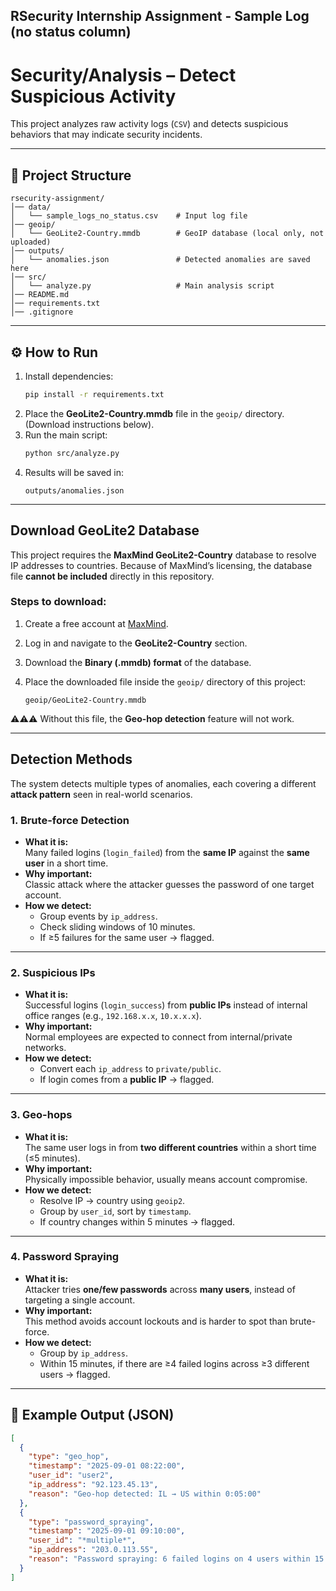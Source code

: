 RSecurity Internship Assignment - Sample Log (no status column)
---------------------------------------------------------------

# Security/Analysis – Detect Suspicious Activity


This project analyzes raw activity logs (`CSV`) and detects suspicious behaviors that may indicate security incidents.

---

## 📂 Project Structure
```
rsecurity-assignment/
│── data/
│   └── sample_logs_no_status.csv    # Input log file
│── geoip/
│   └── GeoLite2-Country.mmdb        # GeoIP database (local only, not uploaded)
│── outputs/
│   └── anomalies.json               # Detected anomalies are saved here
│── src/
│   └── analyze.py                   # Main analysis script
│── README.md
│── requirements.txt
│── .gitignore
```

---

## ⚙️ How to Run
1. Install dependencies:
   ```bash
   pip install -r requirements.txt
   ```
2. Place the **GeoLite2-Country.mmdb** file in the `geoip/` directory.  
   (Download instructions below).
3. Run the main script:
   ```bash
   python src/analyze.py
   ```
4. Results will be saved in:
   ```
   outputs/anomalies.json
   ```

---

## Download GeoLite2 Database

This project requires the **MaxMind GeoLite2-Country** database to resolve IP addresses to countries.
Because of MaxMind’s licensing, the database file **cannot be included** directly in this repository.

### Steps to download:

1. Create a free account at [MaxMind](https://dev.maxmind.com/geoip/geolite2-free-geolocation-data).
2. Log in and navigate to the **GeoLite2-Country** section.
3. Download the **Binary (.mmdb) format** of the database.
4. Place the downloaded file inside the `geoip/` directory of this project:

   ```
   geoip/GeoLite2-Country.mmdb
   ```

⚠️⚠️⚠️ Without this file, the **Geo-hop detection** feature will not work.

---

## Detection Methods

The system detects multiple types of anomalies, each covering a different **attack pattern** seen in real-world scenarios.

### 1. Brute-force Detection
- **What it is:**  
  Many failed logins (`login_failed`) from the **same IP** against the **same user** in a short time.  
- **Why important:**  
  Classic attack where the attacker guesses the password of one target account.  
- **How we detect:**  
  - Group events by `ip_address`.  
  - Check sliding windows of 10 minutes.  
  - If ≥5 failures for the same user → flagged.

---


### 2. Suspicious IPs
- **What it is:**  
  Successful logins (`login_success`) from **public IPs** instead of internal office ranges (e.g., `192.168.x.x`, `10.x.x.x`).  
- **Why important:**  
  Normal employees are expected to connect from internal/private networks.  
- **How we detect:**  
  - Convert each `ip_address` to `private/public`.  
  - If login comes from a **public IP** → flagged.

---

### 3. Geo-hops
- **What it is:**  
  The same user logs in from **two different countries** within a short time (≤5 minutes).  
- **Why important:**  
  Physically impossible behavior, usually means account compromise.  
- **How we detect:**  
  - Resolve IP → country using `geoip2`.  
  - Group by `user_id`, sort by `timestamp`.  
  - If country changes within 5 minutes → flagged.

---


### 4. Password Spraying
- **What it is:**  
  Attacker tries **one/few passwords** across **many users**, instead of targeting a single account.  
- **Why important:**  
  This method avoids account lockouts and is harder to spot than brute-force.  
- **How we detect:**  
  - Group by `ip_address`.  
  - Within 15 minutes, if there are ≥4 failed logins across ≥3 different users → flagged.

---

## 📑 Example Output (JSON)

```json
[
  {
    "type": "geo_hop",
    "timestamp": "2025-09-01 08:22:00",
    "user_id": "user2",
    "ip_address": "92.123.45.13",
    "reason": "Geo-hop detected: IL → US within 0:05:00"
  },
  {
    "type": "password_spraying",
    "timestamp": "2025-09-01 09:10:00",
    "user_id": "*multiple*",
    "ip_address": "203.0.113.55",
    "reason": "Password spraying: 6 failed logins on 4 users within 15 minutes"
  }
]
```

  


